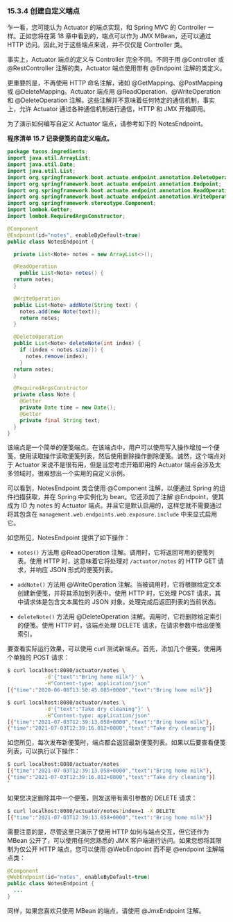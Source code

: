 ### 15.3.4 创建自定义端点

乍一看，您可能认为 Actuator 的端点实现，和 Spring MVC 的 Controller 一样。正如您将在第 18 章中看到的，端点可以作为 JMX MBean，还可以通过 HTTP 访问。因此,对于这些端点来说，并不仅仅是 Controller 类。

事实上，Actuator 端点的定义与 Controller 完全不同。不同于用 @Controller 或 @RestController 注解的类，Actuator 端点使用带有 @Endpoint 注解的类定义。

更重要的是，不再使用 HTTP 命名注解，诸如 @GetMapping、@PostMapping 或 @DeleteMapping。Actuator 端点用 @ReadOperation、@WriteOperation 和 @DeleteOperation 注解。这些注解并不意味着任何特定的通信机制，事实上，允许 Actuator 通过各种通信机制进行通信，HTTP 和 JMX 开箱即用。

为了演示如何编写自定义 Actuator 端点，请参考如下的 NotesEndpoint。

**程序清单 15.7 记录便笺的自定义端点。**

```java
package tacos.ingredients;
import java.util.ArrayList;
import java.util.Date;
import java.util.List;
import org.springframework.boot.actuate.endpoint.annotation.DeleteOperation;
import org.springframework.boot.actuate.endpoint.annotation.Endpoint;
import org.springframework.boot.actuate.endpoint.annotation.ReadOperation;
import org.springframework.boot.actuate.endpoint.annotation.WriteOperation;
import org.springframework.stereotype.Component;
import lombok.Getter;
import lombok.RequiredArgsConstructor;

@Component
@Endpoint(id="notes", enableByDefault=true)
public class NotesEndpoint {

  private List<Note> notes = new ArrayList<>();

  @ReadOperation
    public List<Note> notes() {
  return notes;
  }

  @WriteOperation
  public List<Note> addNote(String text) {
    notes.add(new Note(text));
    return notes;
  }

  @DeleteOperation
  public List<Note> deleteNote(int index) {
    if (index < notes.size()) {
      notes.remove(index);
    }
  return notes;
  }

  @RequiredArgsConstructor
  private class Note {
    @Getter
    private Date time = new Date();
    @Getter
    private final String text;
  }
}
```


该端点是一个简单的便笺端点。在该端点中，用户可以使用写入操作增加一个便笺，使用读取操作读取便笺列表，然后使用删除操作删除便笺。诚然，这个端点对于 Actuator 来说不是很有用，但是当您考虑开箱即用的 Actuator 端点会涉及太多领域时，很难想出一个实用的自定义示例。

可以看到，NotesEndpoint 类合使用 @Component 注解，以便通过 Spring 的组件扫描获取，并在 Spring 中实例化为 bean。它还添加了注解 @Endpoint，使其成为 ID 为 notes 的 Actuator 端点。并且它是默认启用的，这样您就不需要通过将其包含在 `management.web.endpoints.web.exposure.include` 中来显式启用它。

如您所见，NotesEndpoint 提供了如下操作：

* `notes()` 方法用 @ReadOperation 注解。调用时，它将返回可用的便笺列表。使用 HTTP 时，这意味着它将处理对 `/actuator/notes` 的 HTTP GET 请求，并响应 JSON 形式的便笺列表。
* `addNote()` 方法用 @WriteOperation 注解。当被调用时，它将根据给定文本创建新便笺，并将其添加到列表中。使用 HTTP 时，它处理 POST 请求，其中请求体是包含文本属性的 JSON 对象。处理完成后返回列表的当前状态。

* `deleteNote()` 方法用 @DeleteOperation 注解。调用时，它将删除给定索引的便笺。使用 HTTP 时，该端点处理 DELETE 请求，在请求参数中给出便笺索引。

要查看实际运行效果，可以使用 curl 测试新端点。首先，添加几个便笺，使用两个单独的 POST 请求：

```bash
$ curl localhost:8080/actuator/notes \
            -d'{"text":"Bring home milk"}' \
            -H"Content-type: application/json"
[{"time":"2020-06-08T13:50:45.085+0000","text":"Bring home milk"}]

$ curl localhost:8080/actuator/notes \
            -d'{"text":"Take dry cleaning"}' \
            -H"Content-type: application/json"
[{"time":"2021-07-03T12:39:13.058+0000","text":"Bring home milk"},
{"time":"2021-07-03T12:39:16.012+0000","text":"Take dry cleaning"}]
```

如您所见，每次发布新便笺时，端点都会返回最新便笺列表。如果以后要查看便笺列表，可以执行以下操作：

```bash
$ curl localhost:8080/actuator/notes
[{"time":"2021-07-03T12:39:13.058+0000","text":"Bring home milk"},
{"time":"2021-07-03T12:39:16.012+0000","text":"Take dry cleaning"}]
`
```

如果您决定删除其中一个便笺，则发送带有索引参数的 DELETE 请求：

```bash
$ curl localhost:8080/actuator/notes?index=1 -X DELETE
[{"time":"2021-07-03T12:39:13.058+0000","text":"Bring home milk"}]
```

需要注意的是，尽管这里只演示了使用 HTTP 如何与端点交互，但它还作为 MBean 公开了，可以使用任何您熟悉的 JMX 客户端进行访问。如果您想将其限制为仅公开 HTTP 端点，您可以使用 @WebEndpoint 而不是 @endpoint 注解端点类：

```java
@Component
@WebEndpoint(id="notes", enableByDefault=true)
public class NotesEndpoint {
  ...
}
```

同样，如果您喜欢只使用 MBean 的端点，请使用 @JmxEndpoint 注解。

